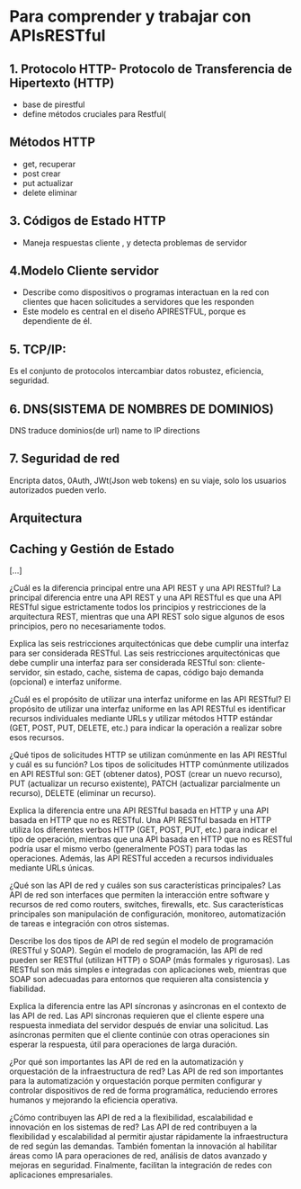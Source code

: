 # Para comprender y trabajar con APIsRESTful
## 1. Protocolo HTTP- Protocolo de Transferencia de Hipertexto (HTTP)
* base de pirestful
*  define métodos cruciales para Restful(
## Métodos HTTP
* get, recuperar
* post crear
* put actualizar
* delete eliminar
## 3. Códigos de Estado HTTP
* Maneja respuestas cliente , y detecta problemas de servidor
## 4.Modelo Cliente servidor
* Describe como dispositivos o programas interactuan en la red con clientes que hacen solicitudes a servidores que les responden
* Este modelo es central en el diseño APIRESTFUL, porque es dependiente de él.
## 5. TCP/IP:
Es el conjunto de protocolos 
 intercambiar datos
 robustez, eficiencia, seguridad.
 ## 6. DNS(SISTEMA DE NOMBRES DE DOMINIOS)
 DNS traduce dominios(de url) name to IP directions
## 7. Seguridad de red
Encripta datos, 0Auth, JWt(Json web tokens) en su viaje, solo los usuarios autorizados pueden verlo.
## Arquitectura

## Caching y Gestión de Estado


[...]

¿Cuál es la diferencia principal entre una API REST y una API RESTful?
La principal diferencia entre una API REST y una API RESTful es que una API RESTful sigue estrictamente todos los principios y restricciones de la arquitectura REST, mientras que una API REST solo sigue algunos de esos principios, pero no necesariamente todos.

Explica las seis restricciones arquitectónicas que debe cumplir una interfaz para ser considerada RESTful.
Las seis restricciones arquitectónicas que debe cumplir una interfaz para ser considerada RESTful son: cliente-servidor, sin estado, cache, sistema de capas, código bajo demanda (opcional) e interfaz uniforme.

¿Cuál es el propósito de utilizar una interfaz uniforme en las API RESTful?
El propósito de utilizar una interfaz uniforme en las API RESTful es identificar recursos individuales mediante URLs y utilizar métodos HTTP estándar (GET, POST, PUT, DELETE, etc.) para indicar la operación a realizar sobre esos recursos.

¿Qué tipos de solicitudes HTTP se utilizan comúnmente en las API RESTful y cuál es su función?
Los tipos de solicitudes HTTP comúnmente utilizados en API RESTful son: GET (obtener datos), POST (crear un nuevo recurso), PUT (actualizar un recurso existente), PATCH (actualizar parcialmente un recurso), DELETE (eliminar un recurso).

Explica la diferencia entre una API RESTful basada en HTTP y una API basada en HTTP que no es RESTful.
Una API RESTful basada en HTTP utiliza los diferentes verbos HTTP (GET, POST, PUT, etc.) para indicar el tipo de operación, mientras que una API basada en HTTP que no es RESTful podría usar el mismo verbo (generalmente POST) para todas las operaciones. Además, las API RESTful acceden a recursos individuales mediante URLs únicas.

¿Qué son las API de red y cuáles son sus características principales?
Las API de red son interfaces que permiten la interacción entre software y recursos de red como routers, switches, firewalls, etc. Sus características principales son manipulación de configuración, monitoreo, automatización de tareas e integración con otros sistemas.

Describe los dos tipos de API de red según el modelo de programación (RESTful y SOAP).
Según el modelo de programación, las API de red pueden ser RESTful (utilizan HTTP) o SOAP (más formales y rigurosas). Las RESTful son más simples e integradas con aplicaciones web, mientras que SOAP son adecuadas para entornos que requieren alta consistencia y fiabilidad.

Explica la diferencia entre las API síncronas y asíncronas en el contexto de las API de red.
Las API síncronas requieren que el cliente espere una respuesta inmediata del servidor después de enviar una solicitud. Las asíncronas permiten que el cliente continúe con otras operaciones sin esperar la respuesta, útil para operaciones de larga duración.

¿Por qué son importantes las API de red en la automatización y orquestación de la infraestructura de red?
Las API de red son importantes para la automatización y orquestación porque permiten configurar y controlar dispositivos de red de forma programática, reduciendo errores humanos y mejorando la eficiencia operativa.

¿Cómo contribuyen las API de red a la flexibilidad, escalabilidad e innovación en los sistemas de red?
Las API de red contribuyen a la flexibilidad y escalabilidad al permitir ajustar rápidamente la infraestructura de red según las demandas. También fomentan la innovación al habilitar áreas como IA para operaciones de red, análisis de datos avanzado y mejoras en seguridad. Finalmente, facilitan la integración de redes con aplicaciones empresariales.

